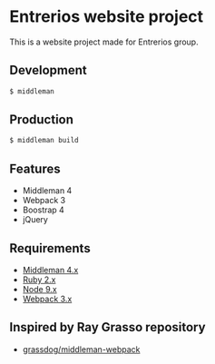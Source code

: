 # Entrerios website project

This is a website project made for Entrerios group.

## Development
```sh
$ middleman
```

## Production
```sh
$ middleman build
```

## Features
- Middleman 4
- Webpack 3
- Boostrap 4
- jQuery

## Requirements
* [Middleman 4.x](https://middlemanapp.com/basics/install/)
* [Ruby 2.x](https://github.com/rbenv/rbenv#readme)
* [Node 9.x](https://github.com/creationix/nvm#readme)
* [Webpack 3.x](https://webpack.js.org/)

## Inspired by Ray Grasso repository
- [grassdog/middleman-webpack](https://github.com/grassdog/middleman-webpack)
